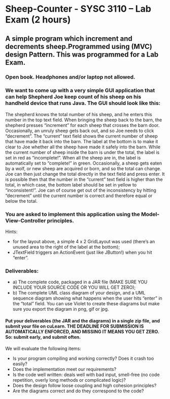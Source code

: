 # Sheep-Counter -  SYSC 3110 – Lab Exam (2 hours)
## A simple program which increment and decrements sheep.Programmed using (MVC) design Pattern. This was programmed for a Lab Exam.
### Open book. Headphones and/or laptop not allowed.

### We want to come up with a very simple GUI application that can help Shepherd Joe keep count of his sheep on his handheld device that runs Java. The GUI should look like this:


The shepherd knows the total number of his sheep, and he enters this number in the top text field. When bringing the sheep back to the barn, the shepherd presses “increment” for each sheep that crosses the barn door. Occasionally, an unruly sheep gets back out, and so Joe needs to click “decrement”. The “current” text field shows the current number of sheep that have made it back into the barn. The label at the bottom is to make it clear to Joe whether all the sheep have made it safely into the barn. While the current number of sheep inside the barn is under the total, the label is set in red as “incomplete!”. When all the sheep are in, the label is automatically set to “complete!” in green.
Occasionally, a sheep gets eaten by a wolf, or new sheep are acquired or born, and so the total can change. Joe can then just change the total directly in the text field and press enter. It is possible then that the number in the “current” text field is higher than the total, in which case, the bottom label should be set in yellow to “inconsistent!”. Joe can of course get out of the inconsistency by hitting “decrement” until the current number is correct and therefore equal or below the total.

### You are asked to implement this application using the Model-View-Controller principles.
Hints:
* for the layout above, a simple 4 x 2 GridLayout was used (there’s an unused area to the right of the label at the bottom);
* JTextField triggers an ActionEvent (just like JButton!) when you hit “enter”.
### Deliverables:
* a) The complete code, packaged in a JAR file (MAKE SURE YOU INCLUDE YOUR SOURCE CODE OR YOU WILL GET ZERO);
* b) The complete UML class diagram of your design, and a UML sequence diagram showing what happens when the user hits “enter” in the “total” field. You can use Violet to create these diagrams but make sure you export the diagram in png, gif or jpg.
#### Put your deliverables (the JAR and the diagrams) in a single zip file, and submit your file on cuLearn. THE DEADLINE FOR SUBMISSION IS AUTOMATICALLY ENFORCED, AND MISSING IT MEANS YOU GET ZERO. So: submit early, and submit often.
We will evaluate the following items:
* Is your program compiling and working correctly? Does it crash too easily?
* Does the implementation meet our requirements?
* Is the code well written: deals well with bad input, smell-free (no code repetition, overly long methods or complicated logic)?
* Does the design follow loose coupling and high cohesion principles?
* Are the diagrams correct and do they correspond to the code?
